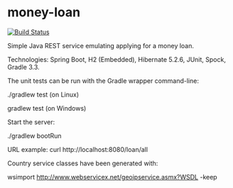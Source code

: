 # money-loan

[![Build Status](https://travis-ci.org/dim42/money-loan.svg?branch=master)](https://travis-ci.org/dim42/money-loan)

Simple Java REST service emulating applying for a money loan.

Technologies: Spring Boot, H2 (Embedded), Hibernate 5.2.6, JUnit, Spock, Gradle 3.3.

The unit tests can be run with the Gradle wrapper command-line:

./gradlew test   (on Linux)

gradlew test   (on Windows)

Start the server:

./gradlew bootRun

URL example: curl http://localhost:8080/loan/all


Country service classes have been generated with:

wsimport http://www.webservicex.net/geoipservice.asmx?WSDL -keep
